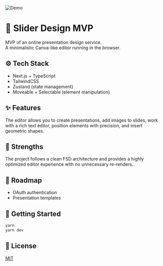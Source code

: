 ![Demo](demo.gif)

# 🎨 Slider Design MVP

MVP of an online presentation design service.  
A minimalistic Canva-like editor running in the browser.

## ⚙️ Tech Stack

- Next.js + TypeScript
- TailwindCSS
- Zustand (state management)
- Moveable + Selectable (element manipulation)

## ✨ Features

The editor allows you to create presentations, add images to slides, work with a rich text editor, position elements with precision, and insert geometric shapes.

## 💪 Strengths

The project follows a clean FSD architecture and provides a highly optimized editor experience with no unnecessary re-renders.

## 🔮 Roadmap

- OAuth authentication
- Presentation templates

## 🚀 Getting Started

```bash
yarn
yarn dev
```

## 📜 License

[MIT](LICENCE)
